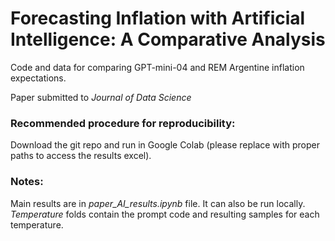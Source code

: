 # Forecasting Inflation with Artificial Intelligence: A Comparative Analysis

Code and data for comparing GPT-mini-04 and REM Argentine inflation expectations.

Paper submitted to *Journal of Data Science*

### Recommended procedure for reproducibility: 
Download the git repo and run in Google Colab (please replace with proper paths to access the results excel). 

### Notes:
Main results are in *paper_AI_results.ipynb* file. It can also be run locally. 
*Temperature* folds contain the prompt code and resulting samples for each temperature. 
